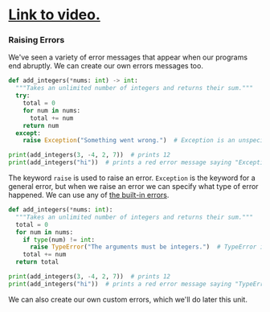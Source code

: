 # [Link to video.](https://www.youtube.com/watch?v=akBQ0t1e9x4&list=PLVD25niNi0Bkrelmc-dxdpMzITt5YTBsc&index=5)

### Raising Errors

We've seen a variety of error messages that appear when our programs end abruptly. We can create our own errors messages too.

```python
def add_integers(*nums: int) -> int:
  """Takes an unlimited number of integers and returns their sum."""
  try:
    total = 0
    for num in nums:
      total += num
    return num
  except:
    raise Exception("Something went wrong.")  # Exception is an unspecified error

print(add_integers(3, -4, 2, 7))  # prints 12
print(add_integers("hi"))  # prints a red error message saying "Exception: Something went wrong."
```

The keyword `raise` is used to raise an error. `Exception` is the keyword for a general error, but when we raise an error we can specify what type of error happened. We can use any of [the built-in errors](https://docs.python.org/3/library/exceptions.html).

```python
def add_integers(*nums: int):
  """Takes an unlimited number of integers and returns their sum."""
  total = 0
  for num in nums:
    if type(num) != int:
      raise TypeError("The arguments must be integers.")  # TypeError is one of the a built-in errors
    total += num
  return total

print(add_integers(3, -4, 2, 7))  # prints 12
print(add_integers("hi"))  # prints a red error message saying "TypeError: The arguments must be integers."
```  

We can also create our own custom errors, which we'll do later this unit.
